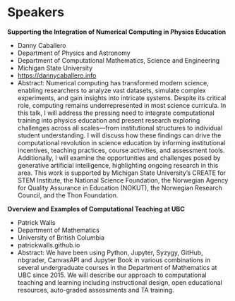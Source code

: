 # Speakers

**Supporting the Integration of Numerical Computing in Physics Education**

* Danny Caballero
* Department of Physics and Astronomy
* Department of Computational Mathematics, Science and Engineering
* Michigan State University
* https://dannycaballero.info
* Abstract: Numerical computing has transformed modern science, enabling researchers to analyze vast datasets, simulate complex experiments, and gain insights into intricate systems. Despite its critical role, computing remains underrepresented in most science curricula. In this talk, I will address the pressing need to integrate computational training into physics education and present research exploring challenges across all scales—from institutional structures to individual student understanding. I will discuss how these findings can drive the computational revolution in science education by informing institutional incentives, teaching practices, course activities, and assessment tools. Additionally, I will examine the opportunities and challenges posed by generative artificial intelligence, highlighting ongoing research in this area. This work is supported by Michigan State University’s CREATE for STEM Institute, the National Science Foundation, the Norwegian Agency for Quality Assurance in Education (NOKUT), the Norwegian Research Council, and the Thon Foundation.

**Overview and Examples of Computational Teaching at UBC**

* Patrick Walls
* Department of Mathematics
* University of British Columbia
* patrickwalls.github.io
* Abstract: We have been using Python, Jupyter, Syzygy, GitHub, nbgrader, CanvasAPI and Jupyter Book in various combinations in several undergraduate courses in the Department of Mathematics at UBC since 2015. We will describe our approach to computational teaching and learning including instructional design, open educational resources, auto-graded assessments and TA training.